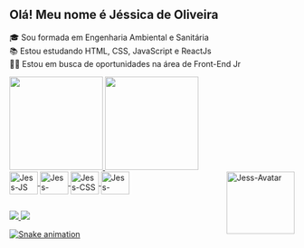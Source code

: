 ## **Olá! Meu nome é Jéssica de Oliveira**
 
🎓 Sou formada em Engenharia Ambiental e Sanitária
<br>
📚 Estou estudando HTML, CSS, JavaScript e ReactJs
<br>
👩‍💻 Estou em busca de oportunidades na área de Front-End Jr


<div >
 <a href="https://github.com/OliveiraJess">
  <img height="165em" src="https://github-readme-stats.vercel.app/api?username=OliveiraJess&show_icons=true&theme=dracula&include_all_commits=true&count_private=true"/> 
  <img height="165em" src="https://github-readme-stats.vercel.app/api/top-langs/?username=OliveiraJess&layout=compact&langs_count=16&theme=dracula"/>
</div>

 <div>
 <img align="center" height="40" width="50" alt="Jess-JS" src="https://cdn.jsdelivr.net/gh/devicons/devicon/icons/javascript/javascript-original.svg" />
 <img align="center" height="40" width="50" alt="Jess-HTML" src="https://cdn.jsdelivr.net/gh/devicons/devicon/icons/html5/html5-original.svg" />
 <img align="center" height="40" width="50" alt="Jess-CSS" src="https://cdn.jsdelivr.net/gh/devicons/devicon/icons/css3/css3-original.svg" />
 <img align="center" height="40" width="50" alt="Jess-React" src="https://cdn.jsdelivr.net/gh/devicons/devicon/icons/react/react-original.svg" />    
 <img align="right" height="110" width="120" alt="Jess-Avatar" src="https://i.picasion.com/pic92/1c0b7b5d00a6e920ce3b5774db36b962.gif"/>
 </div>

 ##
 
 <div>
  <a href="https://www.linkedin.com/in/jessica-de-oliveira/">
  <img src="https://img.shields.io/badge/LinkedIn-0077B5?style=for-the-badge&logo=linkedin&logoColor=white"
  </a>
  <a href="https://www.instagram.com/jeh_deoliveira/">
  <img src="https://img.shields.io/badge/Instagram-E4405F?style=for-the-badge&logo=instagram&logoColor=white"
  </a>
 </div>
   
  
  ![Snake animation](https://github.com/OliveiraJess/OliveiraJess/blob/output/github-contribution-grid-snake.svg)
  
